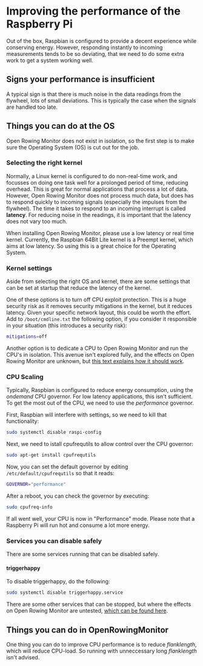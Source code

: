 # Improving the performance of the Raspberry Pi

Out of the box, Raspbian is configured to provide a decent experience while conserving energy. However, responding instantly to incoming measurements tends to be so deviating, that we need to do some extra work to get a system working well.

## Signs your performance is insufficient

A typical sign is that there is much noise in the data readings from the flywheel, lots of small deviations. This is typically the case when the signals are handled too late.

## Things you can do at the OS

Open Rowing Monitor does not exist in isolation, so the first step is to make sure the Operating System (OS) is cut out for the job.

### Selecting the right kernel

Normally, a Linux kernel is configured to do non-real-time work, and focusses on doing one task well for a prolonged period of time, reducing overhead. This is great for normal applications that process a lot of data. However, Open Rowing Monitor does not process much data, but does has to respond quickly to incoming signals (especially the impulses from the flywheel). The time it takes to respond to an incoming interrupt is called **latency**. For reducing noise in the readings, it is important that the latency does not vary too much.

When installing Open Rowing Monitor, please use a low latency or real time kernel. Currently, the Raspbian 64Bit Lite kernel is a Preempt kernel, which aims at low latency. So using this is a great choice for the Operating System.

### Kernel settings

Aside from selecting the right OS and kernel, there are some settings that can be set at startup that reduce the latency of the kernel.

One of these options is to turn off CPU exploit protection. This is a huge security risk as it removes security mitigations in the kernel, but it reduces latency. Given your specific network layout, this could be worth the effort. Add to `/boot/cmdline.txt` the following option, if you consider it responsible in your situation (this introduces a security risk):

```zsh
mitigations=off
```

Another option is to dedicate a CPU to Open Rowing Monitor and run the CPU's in isolation. This avenue isn't explored fully, and the effects on Open Rowing Monitor are unknown, but [this text explains how it should work](https://forums.raspberrypi.com/viewtopic.php?t=228727).

### CPU Scaling

Typically, Raspbian is configured to reduce energy consumption, using the *ondemand* CPU governor. For low latency applications, this isn't sufficient. To get the most out of the CPU, we need to use the *performance* governor.

First, Raspbian will interfere with settings, so we need to kill that functionality:

```zsh
sudo systemctl disable raspi-config
```

Next, we need to istall cpufrequtils to allow control over the CPU governor:

```zsh
sudo apt-get install cpufrequtils
```

Now, you can set the default governor by editing `/etc/default/cpufrequtils` so that it reads:

```zsh
GOVERNOR="performance"
```

After a reboot, you can check the governor by executing:

```zsh
sudo cpufreq-info
```

If all went well, your CPU is now in "Performance" mode. Please note that a Raspberry Pi will run hot and consume a lot more energy.

### Services you can disable safely

There are some services running that can be disabled safely.

#### triggerhappy

To disable triggerhappy, do the following:

```zsh
sudo systemctl disable triggerhappy.service
```

There are some other services that can be stopped, but where the effects on Open Rowing Monitor are untested, [which can be found here](https://wiki.linuxaudio.org/wiki/raspberrypi).

## Things you can do in OpenRowingMonitor

One thing you can do to improve CPU performance is to reduce *flanklength*, which will reduce CPU-load. So running with unneccessary long *flanklength* isn't advised.
